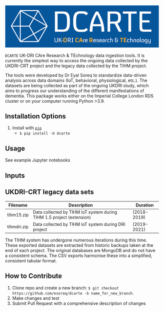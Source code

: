 ![DCARTE logo](images/Logo-01.png)


`DCARTE` UK-DRI CAre Research & TEchnology data ingestion tools. It is currently the simplest way to access the ongoing data collected by the UKDRI-CRT project and the legacy data collected by the TIHM project.

The tools were developed by Dr Eyal Soreq to standardize data-driven analysis across data domains (IoT, behavioral, physiological, etc.). The datasets are being collected as part of the ongoing UKDRI study, which aims to progress our understanding of the different manifestations of dementia. This package works either on the Imperial College London RDS cluster or on your computer running Python >3.9.


**Installation Options**
---
1. Install with [`pip`](https://pypi.org/project/dcarte/)
    + `$ pip install -U dcarte`

**Usage**
---
See example Jupyter notebooks 


**Inputs**
---

**UKDRI-CRT legacy data sets**
---

 
Filename | Description | Duration
--- | --- | ---
tihm15.zip | Data collected by TIHM IoT system during TIHM 1.5 project (extension) | (2018-2019)
tihmdri.zip | Data collected by TIHM IoT system during DRI project | (2019-2021) 

The TIHM system has undergone numerous iterations during this time. These exported datasets are extracted from historic backups taken at the end of each project. The original databases are MongoDB and do not have a consistent schema. The CSV exports harmonise these into a simplified, consistent tabular format. 


**How to Contribute**
---

1. Clone repo and create a new branch: `$ git checkout https://github.com/esoreq/dcarte -b name_for_new_branch`.
2. Make changes and test
3. Submit Pull Request with a comprehensive description of changes
